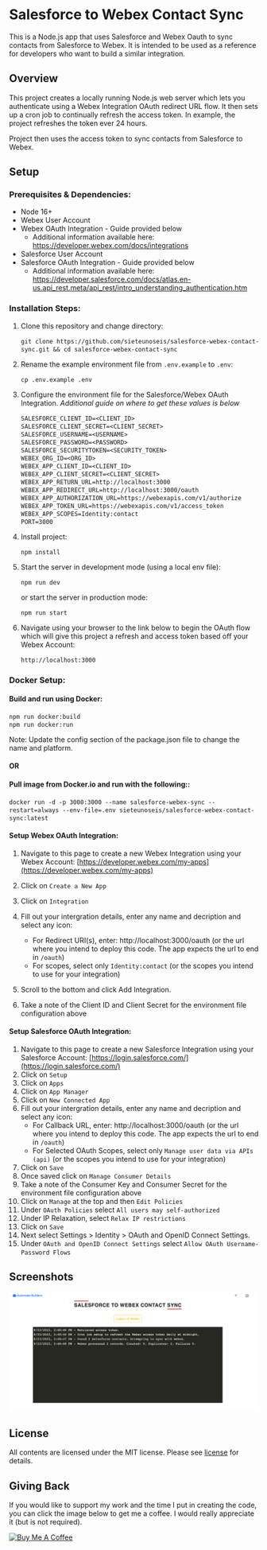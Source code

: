 # Salesforce to Webex Contact Sync

This is a Node.js app that uses Salesforce and Webex Oauth to sync contacts from Salesforce to Webex.  It is intended to be used as a reference for developers who want to build a similar integration.

## Overview

This project creates a locally running Node.js web server which lets you authenticate using a Webex Integration OAuth redirect URL flow. It then sets up a cron job to continually refresh the access token. In example, the project refreshes the token ever 24 hours.

Project then uses the access token to sync contacts from Salesforce to Webex.


## Setup

### Prerequisites & Dependencies: 

- Node 16+
- Webex User Account
- Webex OAuth Integration - Guide provided below
   - Additional information available here: https://developer.webex.com/docs/integrations
- Salesforce User Account
- Salesforce OAuth Integration - Guide provided below
   - Additional information available here: https://developer.salesforce.com/docs/atlas.en-us.api_rest.meta/api_rest/intro_understanding_authentication.htm
   
### Installation Steps:

1. Clone this repository and change directory:

   ```
   git clone https://github.com/sieteunoseis/salesforce-webex-contact-sync.git && cd salesforce-webex-contact-sync
   ```

2. Rename the example environment file from `.env.example` to `.env`:
   ```
   cp .env.example .env
   ```
3. Configure the environment file for the Salesforce/Webex OAuth Integration.
   *Additional guide on where to get these values is below*

   ```env
   SALESFORCE_CLIENT_ID=<CLIENT_ID>
   SALESFORCE_CLIENT_SECRET=<CLIENT_SECRET>
   SALESFORCE_USERNAME=<USERNAME>
   SALESFORCE_PASSWORD=<PASSWORD>
   SALESFORCE_SECURITYTOKEN=<SECURITY_TOKEN>
   WEBEX_ORG_ID=<ORG_ID>
   WEBEX_APP_CLIENT_ID=<CLIENT_ID>
   WEBEX_APP_CLIENT_SECRET=<CLIENT_SECRET>
   WEBEX_APP_RETURN_URL=http://localhost:3000
   WEBEX_APP_REDIRECT_URL=http://localhost:3000/oauth
   WEBEX_APP_AUTHORIZATION_URL=https://webexapis.com/v1/authorize
   WEBEX_APP_TOKEN_URL=https://webexapis.com/v1/access_token
   WEBEX_APP_SCOPES=Identity:contact
   PORT=3000
   ```
4. Install project:
   ```
   npm install
   ```
5. Start the server in development mode (using a local env file):
   ```
   npm run dev
   ```
   or start the server in production mode:
   
   ```
   npm run start
   ```

6. Navigate using your browser to the link below to begin the OAuth flow which will give this project a refresh and access token based off your Webex Account:
   ```
   http://localhost:3000
   ```

### Docker Setup:

#### Build and run using Docker:

```
npm run docker:build
npm run docker:run
```

Note: Update the config section of the package.json file to change the name and platform.

#### OR

#### Pull image from Docker.io and run with the following::

```
docker run -d -p 3000:3000 --name salesforce-webex-sync --restart=always --env-file=.env sieteunoseis/salesforce-webex-contact-sync:latest
```

#### Setup Webex OAuth Integration:

1. Navigate to this page to create a new Webex Integration using your Webex Account:
   [https://developer.webex.com/my-apps](https://developer.webex.com/my-apps)
   
2. Click on ``Create a New App``
3. Click on ``Integration``
4. Fill out your intergration details, enter any name and decription and select any icon:
   - For Redirect URI(s), enter: http://localhost:3000/oauth
      (or the url where you intend to deploy this code.  The app expects the url to end in ``/oauth``)
   - For scopes, select only ``Identity:contact``
      (or the scopes you intend to use for your integration)
5. Scroll to the bottom and click Add Integration.
6. Take a note of the Client ID and Client Secret for the environment file configuration above

#### Setup Salesforce OAuth Integration:

1. Navigate to this page to create a new Salesforce Integration using your Salesforce Account:
   [https://login.salesforce.com/](https://login.salesforce.com/)
2. Click on ``Setup``
3. Click on ``Apps``
4. Click on ``App Manager``
5. Click on ``New Connected App``
6. Fill out your intergration details, enter any name and decription and select any icon:
   - For Callback URL, enter: http://localhost:3000/oauth
      (or the url where you intend to deploy this code.  The app expects the url to end in ``/oauth``)
   - For Selected OAuth Scopes, select only ``Manage user data via APIs (api)``
      (or the scopes you intend to use for your integration)
7. Click on ``Save``
8. Once saved click on ``Manage Consumer Details``
9. Take a note of the Consumer Key and Consumer Secret for the environment file configuration above
10. Click on ``Manage`` at the top and then ``Edit Policies``
11. Under ``OAuth Policies`` select ``All users may self-authorized``
12. Under IP Relaxation, select ``Relax IP restrictions``
13. Click on ``Save``
14. Next select Settings > Identity > OAuth and OpenID Connect Settings.
15. Under ``OAuth and OpenID Connect Settings`` select ``Allow OAuth Username-Password Flows``

## Screenshots

![Authenticated](https://github.com/sieteunoseis/salesforce-webex-contact-sync/blob/main/screenshots/authenticated.png?raw=true)

## License

All contents are licensed under the MIT license. Please see [license](LICENSE) for details.


## Giving Back

If you would like to support my work and the time I put in creating the code, you can click the image below to get me a coffee. I would really appreciate it (but is not required).

<a href="https://www.buymeacoffee.com/automatebldrs" target="_blank"><img src="https://cdn.buymeacoffee.com/buttons/default-orange.png" alt="Buy Me A Coffee" height="41" width="174"></a>
